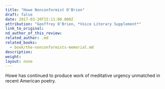 ```yaml
---
title: "Howe Nonconformist O'Brien"
draft: false
date: 2017-03-20T15:11:00.000Z
attribution: "Geoffrey O'Brien, *Voice Literary Supplement*"
link_to_original:
nd_author_of_this_review:
related_author: .md
related_books:
  - book/the-nonconformists-memorial.md
description:
weight:
layout: none
---
```

Howe has continued to produce work of meditative urgency unmatched in recent American poetry.

